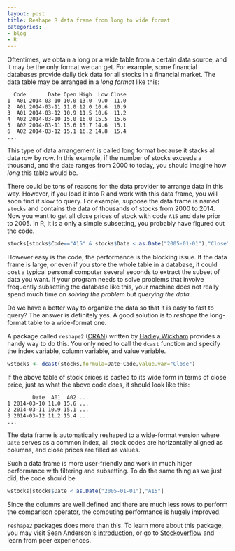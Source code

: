 ```yaml
---
layout: post
title: Reshape R data frame from long to wide format
categories:
- blog
- R
---
```


Oftentimes, we obtain a long or a wide table from a certain data source, and it may be the only format we can get. For example, some financial databases provide daily tick data for all stocks in a financial market. The data table may be arranged in a *long format* like this:

```
  Code       Date Open High  Low Close
1  A01 2014-03-10 10.0 13.0  9.0  11.0
2  A01 2014-03-11 11.0 12.0 10.6  10.9
3  A01 2014-03-12 10.9 11.5 10.6  11.2
4  A02 2014-03-10 15.0 16.0 15.5  15.6
5  A02 2014-03-11 15.6 15.7 14.6  15.1
6  A02 2014-03-12 15.1 16.2 14.8  15.4
...
```

This type of data arrangement is called long format because it stacks all data row by row. In this example, if the number of stocks exceeds a thousand, and the date ranges from 2000 to today, you should imagine how *long* this table would be.

There could be tons of reasons for the data provider to arrange data in this way. However, if you load it into R and work with this data frame, you will soon find it slow to query. For example, suppose the data frame is named `stocks` and contains the data of thousands of stocks from 2000 to 2014. Now you want to get all close prices of stock with code `A15` and date prior to 2005. In R, it is a only a simple subsetting, you probably have figured out the code.

```r
stocks[stocks$Code=="A15" & stocks$Date < as.Date("2005-01-01"),"Close"]
```

However easy is the code, the performance is the blocking issue. If the data frame is large, or even if you store the whole table in a database, it could cost a typical personal computer several seconds to extract the subset of data you want. If your program needs to solve problems that involve frequently subsetting the database like this, your machine does not really spend much time on *solving the problem* but *querying the data*.

Do we have a better way to organize the data so that it is easy to fast to query? The answer is definitely yes. A good solution is to *reshape* the long-format table to a wide-format one.

A package called `reshape2` ([CRAN](http://cran.r-project.org/web/packages/reshape2/)) written by [Hadley Wickham](http://had.co.nz/) provides a handy way to do this. You only need to call the `dcast` function and specify the index variable, column variable, and value variable.

```r
wstocks <- dcast(stocks,formula=Date~Code,value.var="Close")
```

If the above table of stock prices is casted to its wide form in terms of close price, just as what the above code does, it should look like this:

```
        Date  A01  A02 ...
1 2014-03-10 11.0 15.6 ...
2 2014-03-11 10.9 15.1 ...
3 2014-03-12 11.2 15.4 ...
...
```

The data frame is automatically reshaped to a wide-format version where `Date` serves as a common index, all stock codes are horizontally aligned as columns, and close prices are filled as values.

Such a data frame is more user-friendly and work in much higer performance with filtering and subsetting. To do the same thing as we just did, the code should be

```r
wstocks[stocks$Date < as.Date("2005-01-01"),"A15"]
```

Since the columns are well defined and there are much less rows to perform the comparison operator, the computing performance is hugely improved.

`reshape2` packages does more than this. To learn more about this package, you may visit Sean Anderson's [introduction](http://www.seananderson.ca/2013/10/19/reshape.html), or go to [Stockoverflow](http://stackoverflow.com/questions/tagged/reshape2/) and learn from peer experiences.